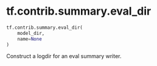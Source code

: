 <div itemscope itemtype="http://developers.google.com/ReferenceObject">
<meta itemprop="name" content="tf.contrib.summary.eval_dir" />
<meta itemprop="path" content="Stable" />
</div>

# tf.contrib.summary.eval_dir

``` python
tf.contrib.summary.eval_dir(
    model_dir,
    name=None
)
```

Construct a logdir for an eval summary writer.